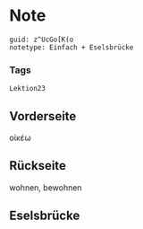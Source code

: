 # Note
```
guid: z^UcGo[K(o
notetype: Einfach + Eselsbrücke
```

### Tags
```
Lektion23
```

## Vorderseite
οἰκέω

## Rückseite
wohnen, bewohnen

## Eselsbrücke

